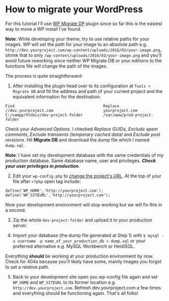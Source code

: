 # How to migrate your WordPress

For this tutorial I'll use [WP Migrate DP](https://wordpress.org/plugins/wp-migrate-db/) plugin since so far this is the easiest way to move a WP install I've found.

**Note**: While developing your theme, try to use relative paths for your images. WP will set the path for your image to an absolute path e.g. `http://dev.yourproject.com/wp-content/uploads/2016/03/your-image.png`, shrink that to only `/wp-content/uploads/2016/03/your-image.png` and you'll avoid future reworking since neither WP Migrate DB or your editions to the functions file will change the path of the images.

The process is quite straightforward:

1. After installing the plugin head over to its configuration at `Tools > Migrate DB` and fill the address and path of your current project and the equivalent information for the destination:
```
Find                                       Replace
//dev.yourproject.com                      yourproject.com
C:/xampp/htdocs/dev-project-folder         /var/www/prod-project-folder
```
Check your *Advanced Options*. I checked *Replace GUIDs*, *Exclude spam comments*, *Exclude transients (temporary cached data)* and *Exclude post revisions*. Hit **Migrate DB** and download the dump file which I named `dump.sql`.

**Note**: I have set my development database with the same credentials of my production database. Same database name, user and privileges. ***Check your user privileges in production***.

2. Edit your `wp-config.php` to [change the project's URL](https://codex.wordpress.org/Changing_The_Site_URL). At the top of your file after `<?php` open tag include:
```
define('WP_HOME','http://yourproject.com');
define('WP_SITEURL','http://yourproject.com');
```
Now your development environment will stop working but we will fix this in a second.

3. Zip the whole `dev-project-folder` and upload it to your production server.

4. Import your database (the dump file generated at Step 1) with `$ mysql -u username -p name_of_your_production_db < dump.sql` or your preferred alternative e.g. MySQL Workbench or HeidiSQL. 

Everything **should** be working at your production environment by now. Check for 404s because you'll likely have some, mainly images you forgot to set a relative path.

5. Back to your development site open you wp-config file again and set `WP_HOME` and `WP_SITEURL` to its former location e.g. `http://dev.yourproject.com`. Refresh dev.yourproject.com a few times and everything should be functioning again. That's all folks!
